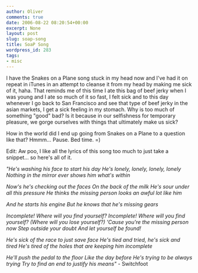 ```yaml
---
author: Oliver
comments: true
date: 2006-08-22 08:20:54+00:00
excerpt: None
layout: post
slug: soap-song
title: SoaP Song
wordpress_id: 283
tags:
- misc
---
```


I have the Snakes on a Plane song stuck in my head now and I've had it on repeat in iTunes in an attempt to cleanse it from my head by making me sick of it, haha.  That reminds me of this time I ate this bag of beef jerky when I was young and I ate so much of it so fast, I felt sick and to this day whenever I go back to San Francisco and see that type of beef jerky in the asian markets, I get a sick feeling in my stomach.  Why is too much of something "good" bad?  Is it because in our selfishness for temporary pleasure, we gorge ourselves with things that ultimately make us sick?

How in the world did I end up going from Snakes on a Plane to a question like that?  Hmmm... Pause.   Bed time. =)

Edit: Aw poo, I like all the lyrics of this song too much to just take a snippet... so here's all of it.

<i>"He's washing his face to start his day
He's lonely, lonely, lonely, lonely
Nothing in the mirror ever shows him
what's within

Now's he's checking out the faces
On the back of the milk
He's sour under all this pressure
He thinks the missing person looks an
awful lot like him

And he starts his engine
But he knows that he's missing gears

Incomplete!
Where will you find yourself?
Incomplete!
Where will you find yourself?
(Where will you lose yourself?)
'Cause you're the missing person now
Step outside your doubt
And let yourself be found!

He's sick of the race to just save face
He's tied and tried, he's sick and tired
He's tired of the holes that are keeping
him incomplete

He'll push the pedal to the floor
Like the day before
He's trying to be always trying
Try to find an end to justify his means"</i> - Switchfoot
